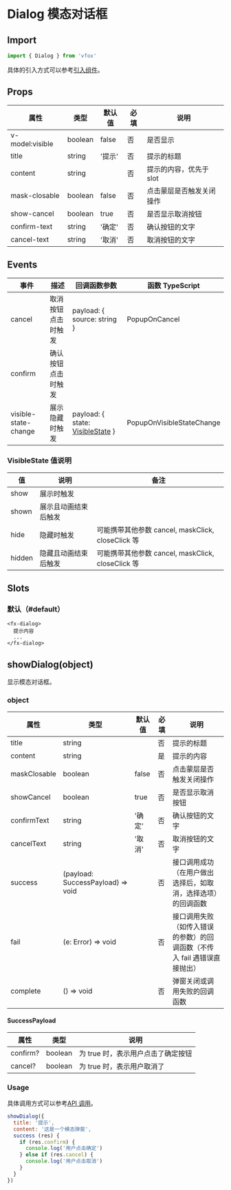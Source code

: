 # Dialog 模态对话框

## Import

```JavaScript
import { Dialog } from 'vfox'
```

具体的引入方式可以参考[引入组件](../guide/import.md)。

## Props

| 属性            | 类型    | 默认值 | 必填 | 说明                     |
| --------------- | ------- | ------ | ---- | ------------------------ |
| v-model:visible | boolean | false  | 否   | 是否显示                 |
| title           | string  | '提示' | 否   | 提示的标题               |
| content         | string  |        | 否   | 提示的内容，优先于 slot  |
| mask-closable   | boolean | false  | 否   | 点击蒙层是否触发关闭操作 |
| show-cancel     | boolean | true   | 否   | 是否显示取消按钮         |
| confirm-text    | string  | '确定' | 否   | 确认按钮的文字           |
| cancel-text     | string  | '取消' | 否   | 取消按钮的文字           |

## Events

| 事件                 | 描述               | 回调函数参数                                                        | 函数 TypeScript           |
| -------------------- | ------------------ | ------------------------------------------------------------------- | ------------------------- |
| cancel               | 取消按钮点击时触发 | payload: { source: string }                                         | PopupOnCancel             |
| confirm              | 确认按钮点击时触发 |                                                                     |                           |
| visible-state-change | 展示隐藏时触发     | payload: { state: [VisibleState](./Dialog.md#visiblestate-值说明) } | PopupOnVisibleStateChange |

### VisibleState 值说明

| 值     | 说明                 | 备注                                              |
| ------ | -------------------- | ------------------------------------------------- |
| show   | 展示时触发           |                                                   |
| shown  | 展示且动画结束后触发 |                                                   |
| hide   | 隐藏时触发           | 可能携带其他参数 cancel, maskClick, closeClick 等 |
| hidden | 隐藏且动画结束后触发 | 可能携带其他参数 cancel, maskClick, closeClick 等 |

## Slots

### 默认（#default）

```Vue
<fx-dialog>
  提示内容
  ...
</fx-dialog>
```

## showDialog(object)

显示模态对话框。

### object

| 属性         | 类型                              | 默认值 | 必填 | 说明                                                                     |
| ------------ | --------------------------------- | ------ | ---- | ------------------------------------------------------------------------ |
| title        | string                            |        | 否   | 提示的标题                                                               |
| content      | string                            |        | 是   | 提示的内容                                                               |
| maskClosable | boolean                           | false  | 否   | 点击蒙层是否触发关闭操作                                                 |
| showCancel   | boolean                           | true   | 否   | 是否显示取消按钮                                                         |
| confirmText  | string                            | '确定' | 否   | 确认按钮的文字                                                           |
| cancelText   | string                            | '取消' | 否   | 取消按钮的文字                                                           |
| success      | (payload: SuccessPayload) => void |        | 否   | 接口调用成功（在用户做出选择后，如取消，选择选项）的回调函数             |
| fail         | (e: Error) => void                |        | 否   | 接口调用失败（如传入错误的参数）的回调函数（不传入 fail 遇错误直接抛出） |
| complete     | () => void                        |        | 否   | 弹窗关闭或调用失败的回调函数                                             |

#### SuccessPayload

| 属性     | 类型    | 说明                               |
| -------- | ------- | ---------------------------------- |
| confirm? | boolean | 为 true 时，表示用户点击了确定按钮 |
| cancel?  | boolean | 为 true 时，表示用户取消了         |

### Usage

具体调用方式可以参考[API 调用](../guide/import.md#api-调用)。

```JavaScript
showDialog({
  title: '提示',
  content: '这是一个模态弹窗',
  success (res) {
    if (res.confirm) {
      console.log('用户点击确定')
    } else if (res.cancel) {
      console.log('用户点击取消')
    }
  }
})
```
